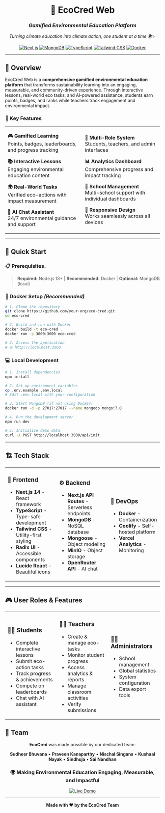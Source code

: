 
<div align="center">

# 🌱 EcoCred Web

### *Gamified Environmental Education Platform*

*Turning climate education into climate action, one student at a time* 🌍✨

[![Next.js](https://img.shields.io/badge/Next.js-14.2.16-black?style=for-the-badge&logo=next.js)](https://nextjs.org/)
[![MongoDB](https://img.shields.io/badge/MongoDB-7.0-green?style=for-the-badge&logo=mongodb)](https://mongodb.com/)
[![TypeScript](https://img.shields.io/badge/TypeScript-5.0-blue?style=for-the-badge&logo=typescript)](https://typescriptlang.org/)
[![Tailwind CSS](https://img.shields.io/badge/Tailwind_CSS-4.1.9-38B2AC?style=for-the-badge&logo=tailwind-css)](https://tailwindcss.com/)
[![Docker](https://img.shields.io/badge/Docker-Containerized-2496ED?style=for-the-badge&logo=docker)](https://docker.com/)



</div>

---

## 🎯 Overview

EcoCred Web is a **comprehensive gamified environmental education platform** that transforms sustainability learning into an engaging, measurable, and community-driven experience. Through interactive lessons, real-world eco tasks, and AI-powered assistance, students earn points, badges, and ranks while teachers track engagement and environmental impact.

### 🌟 Key Features

<table>
<tr>
<td width="50%">

**🎮 Gamified Learning**  
Points, badges, leaderboards, and progress tracking

**📚 Interactive Lessons**  
Engaging environmental education content

**🌍 Real-World Tasks**  
Verified eco-actions with impact measurement

**🤖 AI Chat Assistant**  
24/7 environmental guidance and support

</td>
<td width="50%">

**👥 Multi-Role System**  
Students, teachers, and admin interfaces

**📊 Analytics Dashboard**  
Comprehensive progress and impact tracking

**🏫 School Management**  
Multi-school support with individual dashboards

**📱 Responsive Design**  
Works seamlessly across all devices

</td>
</tr>
</table>

---

## 🚀 Quick Start

### 📋 Prerequisites.

> **Required:** Node.js 18+ | **Recommended:** Docker | **Optional:** MongoDB (local)

### 🐳 Docker Setup *(Recommended)*

```bash
# 1. Clone the repository
git clone https://github.com/your-org/eco-cred.git
cd eco-cred

# 2. Build and run with Docker
docker build -t eco-cred .
docker run -p 3000:3000 eco-cred

# 3. Access the application
# 🌐 http://localhost:3000
```

### 💻 Local Development    

```bash
# 1. Install dependencies
npm install

# 2. Set up environment variables
cp .env.example .env.local
# Edit .env.local with your configuration

# 3. Start MongoDB (if not using Docker)
docker run -d -p 27017:27017 --name mongodb mongo:7.0

# 4. Run the development server
npm run dev

# 5. Initialize demo data
curl -X POST http://localhost:3000/api/init
```

---

## 🏗️ Tech Stack

<table>
<tr>
<td width="33%">

### 🎨 **Frontend**
- **Next.js 14** - React framework
- **TypeScript** - Type-safe development
- **Tailwind CSS** - Utility-first styling
- **Radix UI** - Accessible components
- **Lucide React** - Beautiful icons

</td>
<td width="33%">

### ⚙️ **Backend**
- **Next.js API Routes** - Serverless endpoints
- **MongoDB** - NoSQL database
- **Mongoose** - Object modeling
- **MinIO** - Object storage
- **OpenRouter API** - AI chat

</td>
<td width="33%">

### 🚀 **DevOps**
- **Docker** - Containerization
- **Coolify** - Self-hosted platform
- **Vercel Analytics** - Monitoring

</td>
</tr>
</table>


---

## 🎮 User Roles & Features

<table>
<tr>
<td width="33%">

### 👨‍🎓 **Students**
- Complete interactive lessons
- Submit eco-action tasks
- Track progress & achievements
- Compete on leaderboards
- Chat with AI assistant

</td>
<td width="33%">

### 👩‍🏫 **Teachers**
- Create & manage eco-tasks
- Monitor student progress
- Access analytics & reports
- Manage classroom activities
- Verify submissions

</td>
<td width="33%">

### 👨‍💼 **Administrators**
- School management
- Global statistics
- System configuration
- Data export tools

</td>
</tr>
</table>

## 👥 Team

<div align="center">

**EcoCred** was made possible by our dedicated team:

**Sudheer Bhuvana** • **Praveen Kanaparthy** • **Nischal Singana** • **Kushaal Nayak** • **Sindhuja** • **Sai Nandhan**

</div>

<div align="center">

### 🌍 **Making Environmental Education Engaging, Measurable, and Impactful**

[![Live Demo](https://img.shields.io/badge/🌐https://ecocred.sudheerbhuvana.in/-00B15D?style=for-the-badge)](https://ecocred.sudheerbhuvana.in/)

---

**Made with ❤️ by the EcoCred Team**

</div>

